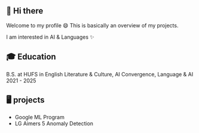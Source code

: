 ## 👋 Hi there
Welcome to my profile 😄 This is basically an overview of my projects.

I am interested in AI & Languages ✨ 

## 🎓 Education
B.S. at HUFS in English Literature & Culture, AI Convergence, Language & AI 2021 - 2025 

## 🖥 projects
- Google ML Program
- LG Aimers 5 Anomaly Detection

  
